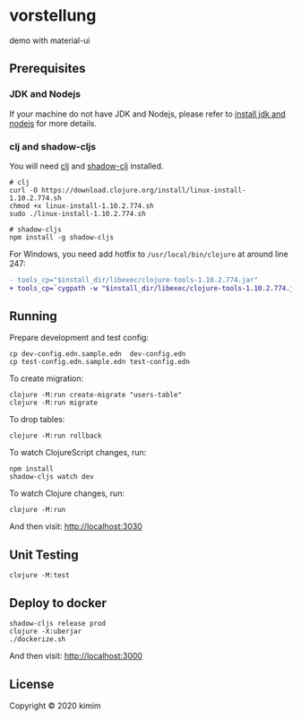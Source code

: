 # vorstellung

demo with material-ui

## Prerequisites

### JDK and Nodejs

If your machine do not have JDK and Nodejs, please refer to [install jdk and
nodejs](./resources/docs/install-djk-nodejs.md) for more details.

### clj and shadow-cljs

You will need [clj][1] and [shadow-clj][2] installed.

```shell
# clj
curl -O https://download.clojure.org/install/linux-install-1.10.2.774.sh
chmod +x linux-install-1.10.2.774.sh
sudo ./linux-install-1.10.2.774.sh

# shadow-cljs
npm install -g shadow-cljs
```

For Windows, you need add hotfix to `/usr/local/bin/clojure` at around line 247:

```diff
- tools_cp="$install_dir/libexec/clojure-tools-1.10.2.774.jar"
+ tools_cp=`cygpath -w "$install_dir/libexec/clojure-tools-1.10.2.774.jar"`
```

[1]: https://clojure.org/guides/getting_started
[2]: https://shadow-cljs.github.io/docs/UsersGuide.html

## Running

Prepare development and test config:

    cp dev-config.edn.sample.edn  dev-config.edn
    cp test-config.edn.sample.edn test-config.edn

To create migration:

    clojure -M:run create-migrate "users-table"
    clojure -M:run migrate

To drop tables:

    clojure -M:run rollback

To watch ClojureScript changes, run:

    npm install
    shadow-cljs watch dev

To watch Clojure changes, run:

    clojure -M:run

And then visit: [http://localhost:3030](http://localhost:3030)

## Unit Testing

    clojure -M:test

## Deploy to docker

    shadow-cljs release prod
    clojure -X:uberjar
    ./dockerize.sh

And then visit: [http://localhost:3000](http://localhost:3000)

## License

Copyright © 2020 kimim
